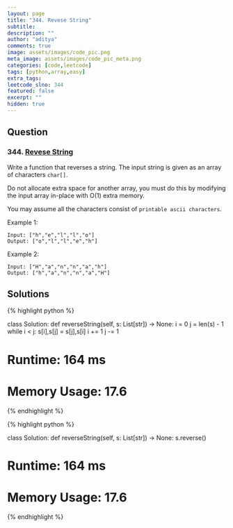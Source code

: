 ```yaml
---
layout: page
title: "344. Revese String"
subtitle: 
description: ""
author: "aditya"
comments: true
image: assets/images/code_pic.png
meta_image: assets/images/code_pic_meta.png
categories: [code,leetcode]
tags: [python,array,easy]
extra_tags: 
leetcode_slno: 344
featured: false
excerpt: ""
hidden: true
---
```


## Question

### 344. [Revese String](https://leetcode.com/problems/reverse-string/)

Write a function that reverses a string. The input string is given as an array of characters `char[]`.

Do not allocate extra space for another array, you must do this by modifying the input array in-place with O(1) extra memory.

You may assume all the characters consist of `printable ascii characters`.

 

Example 1:

```
Input: ["h","e","l","l","o"]
Output: ["o","l","l","e","h"]
```

Example 2:

```
Input: ["H","a","n","n","a","h"]
Output: ["h","a","n","n","a","H"]
```

## Solutions

{% highlight python %}

class Solution:
    def reverseString(self, s: List[str]) -> None:
        i = 0
        j = len(s) - 1
        while i < j:
            s[i],s[j] = s[j],s[i]
            i += 1
            j -= 1

# Runtime: 164 ms
# Memory Usage: 17.6
{% endhighlight %}

{% highlight python %}

class Solution:
    def reverseString(self, s: List[str]) -> None:
        s.reverse()

# Runtime: 164 ms
# Memory Usage: 17.6
{% endhighlight %}